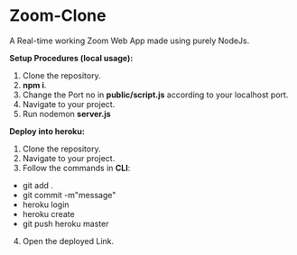 # Zoom-Clone


A Real-time working Zoom Web App made using purely NodeJs.

**Setup Procedures (local usage):**
  1. Clone the repository.
  2. **npm i**.
  3. Change the Port no in **public/script.js** according to your localhost port.
  4. Navigate to your project.
  5. Run nodemon **server.js**
  
  
  
  
**Deploy into heroku:**
  1. Clone the repository.
  2. Navigate to your project.
  3. Follow the commands in **CLI**:
- git add .
- git commit -m"message"
- heroku login
- heroku create
- git push heroku master
      
4. Open the deployed Link. 
